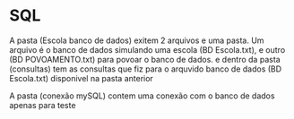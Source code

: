# SQL

  A pasta (Escola banco de dados) exitem 2 arquivos e uma pasta. Um arquivo é o banco de dados simulando uma escola (BD Escola.txt), e outro (BD POVOAMENTO.txt) 
  para povoar o banco de dados. e dentro da pasta (consultas) tem as consultas que fiz para o arquvido banco de dados (BD Escola.txt) disponivel na pasta anterior
  
  A pasta (conexão mySQL) contem uma conexão com o banco de dados apenas para teste
